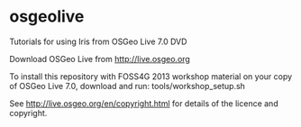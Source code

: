 osgeolive
=========

Tutorials for using Iris from OSGeo Live 7.0 DVD

Download OSGeo Live from http://live.osgeo.org

To install this repository with FOSS4G 2013 workshop material on your copy of OSGeo Live 7.0, download and run: tools/workshop_setup.sh

See http://live.osgeo.org/en/copyright.html for details of the licence and copyright.

